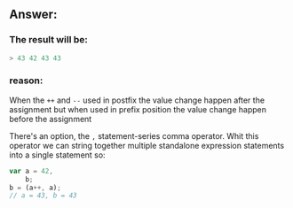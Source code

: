 ## Answer:

### The result will be:

```javascript
> 43 42 43 43

```

### reason:

When the `++` and `--` used in postfix the value change happen after the assignment
but when used in prefix position the value change happen before the assignment

There's an option, the `,` statement-series comma operator. Whit this operator we can string together multiple standalone expression statements into a single statement
so:

```javascript
var a = 42,
	b;
b = (a++, a);
// a = 43, b = 43
```
